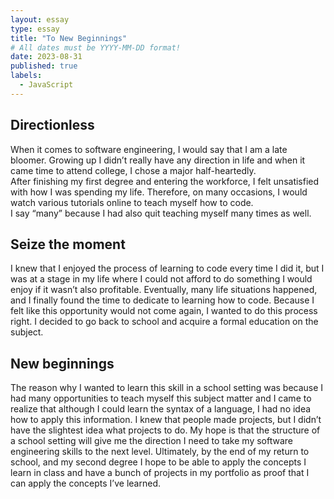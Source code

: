 ```yaml
---
layout: essay
type: essay
title: "To New Beginnings"
# All dates must be YYYY-MM-DD format!
date: 2023-08-31
published: true
labels:
  - JavaScript
---
```


## Directionless

When it comes to software engineering, I would say that I am a late bloomer. Growing up I didn’t really have any direction in life and when it came time to attend college, I chose a major half-heartedly.  
After finishing my first degree and entering the workforce, I felt unsatisfied with how I was spending my life. 
Therefore, on many occasions, I would watch various tutorials online to teach myself how to code.  
I say “many” because I had also quit teaching myself many times as well. 

## Seize the moment

I knew that I enjoyed the process of learning to code every time I did it, but I was at a stage in my life where I could not afford to do something I would enjoy if it wasn’t also profitable. 
Eventually, many life situations happened, and I finally found the time to dedicate to learning how to code. 
Because I felt like this opportunity would not come again, I wanted to do this process right. 
I decided to go back to school and acquire a formal education on the subject.  

## New beginnings

The reason why I wanted to learn this skill in a school setting was because I had many opportunities to teach myself this subject matter and I came to realize that although I could learn the syntax of a language, I had no idea how to apply this information. 
I knew that people made projects, but I didn’t have the slightest idea what projects to do. 
My hope is that the structure of a school setting will give me the direction I need to take my software engineering skills to the next level. 
Ultimately, by the end of my return to school, and my second degree I hope to be able to apply the concepts I learn in class and have a bunch of projects in my portfolio as proof that I can apply the concepts I’ve learned.
